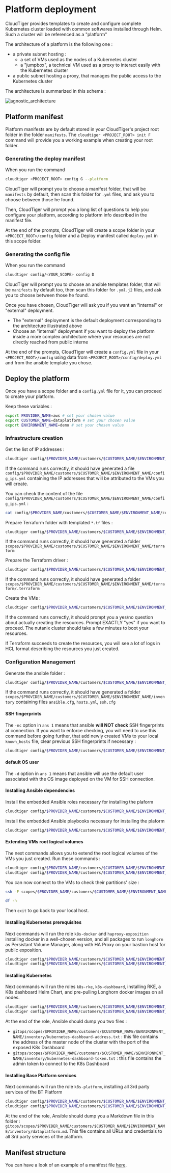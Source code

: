 # Platform deployment

CloudTiger provides templates to create and configure complete Kubernetes cluster loaded with common softwares installed through Helm. Such a cluster will be referenced as a "platform"

The architecture of a platform is the following one :

- a private subnet hosting :
  - a set of VMs used as the nodes of a Kubernetes cluster
  - a "jumpbox", a technical VM used as a proxy to interact easily with the Kubernetes cluster
- a public subnet hosting a proxy, that manages the public access to the Kubernetes cluster

The architecture is summarized in this schema :

![agnostic_architecture](../doc/schemas/agnostic_architecture.drawio.png)

## Platform manifest

Platform manifests are by default stored in your CloudTiger's project root folder in the folder `manifests`. The `cloudtiger <PROJECT_ROOT> init F` command will provide you a working example when creating your root folder.

### Generating the deploy manifest

When you run the command

```bash
cloudtiger <PROJECT_ROOT> config G --platform
```

CloudTiger will prompt you to choose a manifest folder, that will be `manifests` by default, then scan this folder for `.yml` files, and ask you to choose between those he found.

Then, CloudTiger will prompt you a long list of questions to help you configure your platform, according to platform info described in the manifest file.

At the end of the prompts, CloudTiger will create a scope folder in your `<PROJECT_ROOT>/config` folder and a Deploy manifest called `deploy.yml` in this scope folder.

### Generating the config file

When you run the command

```bash
cloudtiger config/<YOUR_SCOPE> config D
```

CloudTiger will prompt you to choose an ansible templates folder, that will be `manifests` by default too, then scan this folder for `.yml.j2` files, and ask you to choose between those he found.

Once you have chosen, CloudTiger will ask you if you want an "internal" or "external" deployment.

- The "external" deployment is the default deployment corresponding to the architecture illustrated above
- Choose an "internal" deployment if you want to deploy the platform inside a more complex architecture where your resources are not directly reached from public interne

At the end of the prompts, CloudTiger will create a `config.yml` file in your `<PROJECT_ROOT>/config` using data from `<PROJECT_ROOT>/config/deploy.yml` and from the ansible template you chose.

## Deploy the platform

Once you have a scope folder and a `config.yml` file for it, you can proceed to create your platform.

Keep these variables :

```bash
export PROVIDER_NAME=aws # set your chosen value
export CUSTOMER_NAME=dataplatform # set your chosen value
export ENVIRONMENT_NAME=demo # set your chosen value
```

### Infrastructure creation

Get the list of IP addresses :

```bash
cloudtiger config/$PROVIDER_NAME/customers/$CUSTOMER_NAME/$ENVIRONMENT_NAME init 1
```

If the command runs correctly, it should have generated a file `config/$PROVIDER_NAME/customers/$CUSTOMER_NAME/$ENVIRONMENT_NAME/config_ips.yml` containing the IP addresses that will be attributed to the VMs you will create.

You can check the content of the file `config/$PROVIDER_NAME/customers/$CUSTOMER_NAME/$ENVIRONMENT_NAME/config_ips.yml` :

```bash
cat config/$PROVIDER_NAME/customers/$CUSTOMER_NAME/$ENVIRONMENT_NAME/config_ips.yml
```

Prepare Terraform folder with templated `*.tf` files :

```bash
cloudtiger config/$PROVIDER_NAME/customers/$CUSTOMER_NAME/$ENVIRONMENT_NAME init 2
```

If the command runs correctly, it should have generated a folder `scopes/$PROVIDER_NAME/customers/$CUSTOMER_NAME/$ENVIRONMENT_NAME/terraform`

Prepare the Terraform driver :

```bash
cloudtiger config/$PROVIDER_NAME/customers/$CUSTOMER_NAME/$ENVIRONMENT_NAME tf init
```

If the command runs correctly, it should have generated a folder `scopes/$PROVIDER_NAME/customers/$CUSTOMER_NAME/$ENVIRONMENT_NAME/terraform/.terraform`

Create the VMs :

```bash
cloudtiger config/$PROVIDER_NAME/customers/$CUSTOMER_NAME/$ENVIRONMENT_NAME tf apply
```

If the command runs correctly, it should prompt you a yes/no question about actually creating the resources. Prompt EXACTLY "yes" if you want to proceed. The nutanix cluster should take a few minutes to boot your resources.

If Terraform succeeds to create the resources, you will see a lot of logs in HCL format describing the resources you just created.

### Configuration Management

Generate the ansible folder :

```bash
cloudtiger config/$PROVIDER_NAME/customers/$CUSTOMER_NAME/$ENVIRONMENT_NAME ans 1 -d -nc
```

If the command runs correctly, it should have generated a folder `scopes/$PROVIDER_NAME/customers/$CUSTOMER_NAME/$ENVIRONMENT_NAME/inventory` containing files `ansible.cfg`, `hosts.yml`, `ssh.cfg`

#### SSH fingerprints

The `-nc` option in `ans 1` means that ansible __will NOT check__ SSH fingerprints at connection. If you want to enforce checking, you will need to use this command before going further, that add newly created VMs to your local `known_hosts` file, clear previous SSH fingerprints if necessary :

```bash
cloudtiger config/$PROVIDER_NAME/customers/$CUSTOMER_NAME/$ENVIRONMENT_NAME ans H
```

#### default OS user

The `-d` option in `ans 1` means that ansible will use the default user associated with the OS image deployed on the VM for SSH connection.

#### Installing Ansible dependencies

Install the embedded Ansible roles necessary for installing the plaform

```bash
cloudtiger config/$PROVIDER_NAME/customers/$CUSTOMER_NAME/$ENVIRONMENT_NAME ans R
```

Install the embedded Ansible playbooks necessary for installing the plaform

```bash
cloudtiger config/$PROVIDER_NAME/customers/$CUSTOMER_NAME/$ENVIRONMENT_NAME ans P
```

#### Extending VMs root logical volumes

The next commands allows you to extend the root logical volumes of the VMs you just created. Run these commands :

```bash
cloudtiger config/$PROVIDER_NAME/customers/$CUSTOMER_NAME/$ENVIRONMENT_NAME ans 2
cloudtiger config/$PROVIDER_NAME/customers/$CUSTOMER_NAME/$ENVIRONMENT_NAME ans 3
```

You can now connect to the VMs to check their partitions' size :

```bash
ssh -F scopes/$PROVIDER_NAME/customers/$CUSTOMER_NAME/$ENVIRONMENT_NAME/inventory/ssh.cfg <VM_NAME_IN_SSH_CONFIG> ### choose the name of the VM you want to reach in the ssh.cfg file
```

```bash
df -h
```

Then `exit` to go back to your local host.

#### Installing Kubernetes prerequisites

Next commands will run the role `k8s-docker` and `haproxy-exposition` installing docker in a well-chosen version, and all packages to run `longhorn` as Persistant Volume Manager, along with HA Proxy on your bastion host for public exposition.

```bash
cloudtiger config/$PROVIDER_NAME/customers/$CUSTOMER_NAME/$ENVIRONMENT_NAME ans 2 -a ansible-kubernetes-prerequisites
cloudtiger config/$PROVIDER_NAME/customers/$CUSTOMER_NAME/$ENVIRONMENT_NAME ans 3
```

#### Installing Kubernetes

Next commands will run the roles `k8s-rke`, `k8s-dashboard`, installing RKE, a K8s dashboard Helm Chart, and pre-pulling Longhorn docker images on all nodes.

```bash
cloudtiger config/$PROVIDER_NAME/customers/$CUSTOMER_NAME/$ENVIRONMENT_NAME ans 2 -a ansible-kubernetes
cloudtiger config/$PROVIDER_NAME/customers/$CUSTOMER_NAME/$ENVIRONMENT_NAME ans 3
```

At the end of the role, Ansible should dump you two files : 

- `gitops/scopes/$PROVIDER_NAME/customers/$CUSTOMER_NAME/$ENVIRONMENT_NAME/inventory/kubernetes-dashboard-address.txt` : this file contains the address of the master node of the cluster with the port of the exposed K8s Dashboard
- `gitops/scopes/$PROVIDER_NAME/customers/$CUSTOMER_NAME/$ENVIRONMENT_NAME/inventory/kubernetes-dashboard-token.txt` : this file contains the admin token to connect to the K8s Dashboard

#### Installing Base Platform services

Next commands will run the role `k8s-platform`, installing all 3rd party services of the BT Platform

```bash
cloudtiger config/$PROVIDER_NAME/customers/$CUSTOMER_NAME/$ENVIRONMENT_NAME ans 2 -a ansible-dataplatform
cloudtiger config/$PROVIDER_NAME/customers/$CUSTOMER_NAME/$ENVIRONMENT_NAME ans 3
```

At the end of the role, Ansible should dump you a Markdown file in this folder : `gitops/scopes/$PROVIDER_NAME/customers/$CUSTOMER_NAME/$ENVIRONMENT_NAME/inventory/dataplatform.md`. This file contains all URLs and credentials to all 3rd party services of the platform.

## Manifest structure

You can have a look of an example of a manifest file [here](../cloudtiger/libraries/internal/gitops/manifests/dataplatform-manifest.yml).

